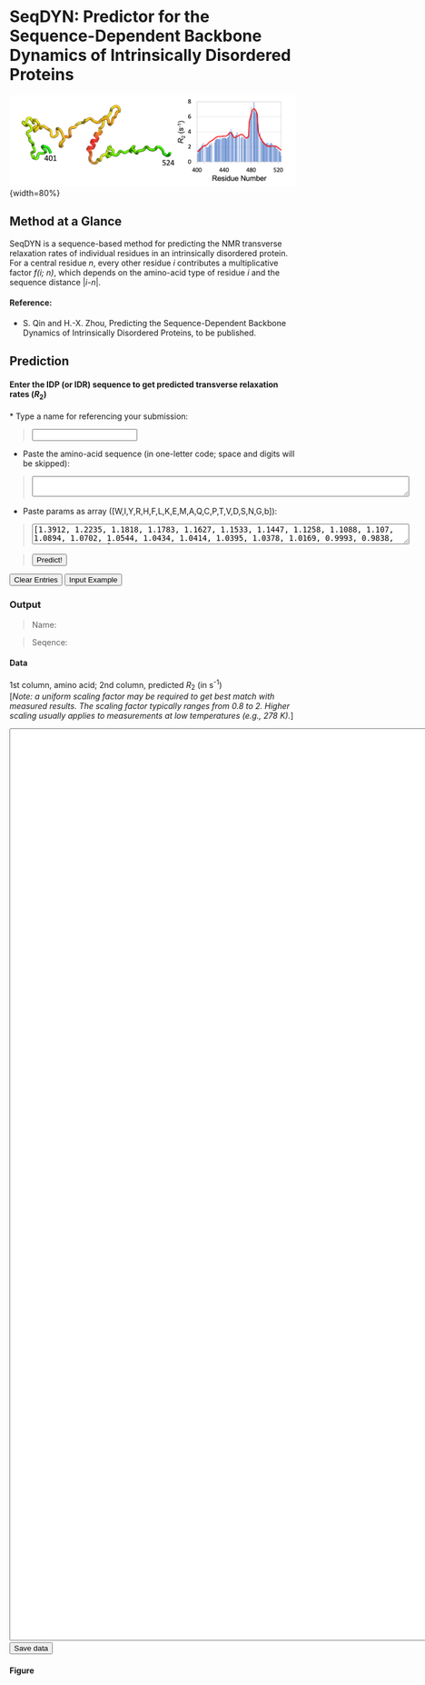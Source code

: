 <head>
  <meta charset="UTF-8">
  <link rel="stylesheet" href="css/styles.css">
</head>
<body>

# SeqDYN: Predictor for the Sequence-Dependent Backbone Dynamics of Intrinsically Disordered Proteins

![](images/SeqDyn.png){width=80%}

## Method at a Glance

SeqDYN is a sequence-based method for predicting the NMR transverse relaxation rates of individual residues in an intrinsically disordered protein. For a central residue *n*, every other residue *i* contributes a multiplicative factor *f(i; n)*, which depends on the amino-acid type of residue *i* and the sequence distance |*i-n*|.

#### Reference:
* S. Qin and H.-X. Zhou, Predicting the Sequence-Dependent Backbone Dynamics of Intrinsically Disordered Proteins, to be published.

## Prediction

#### Enter the IDP (or IDR) sequence to get predicted transverse relaxation rates (*R*<sub>2</sub>)

<form name="seqdyn">
* Type a name for referencing your submission:

> <input name="submitter" size="20" type="text">

* Paste the amino-acid sequence (in one-letter code; space and digits will be skipped):

> <textarea cols="80" name="userInput"></textarea>

* Paste params as array ([W,I,Y,R,H,F,L,K,E,M,A,Q,C,P,T,V,D,S,N,G,b]):

> <textarea cols="80" name="userParams">[1.3912, 1.2235, 1.1818, 1.1783, 1.1627, 1.1533, 1.1447, 1.1258, 1.1088, 1.107, 1.0894, 1.0702, 1.0544, 1.0434, 1.0414, 1.0395, 1.0378, 1.0169, 0.9993, 0.9838, 0.03164279998805]</textarea> 

> <input onclick="predict()" type="button" value="Predict!">
<input type="reset" value="Clear Entries">
<input onclick="FillForm('seqdyn')" type="button" value="Input Example">

</form>

### Output

> Name: <code class="eq_disp" id="protein_name"> </code>

> Seqence: <code class="eq_disp" id="protein_seq"> </code>

#### Data
1st column, amino acid; 2nd column, predicted *R*<sub>2</sub> (in s<sup>-1</sup>) <br>
[*Note: a uniform scaling factor may be required to get best match with measured results. The scaling factor typically ranges from 0.8 to 2. Higher scaling usually applies to measurements at low temperatures (e.g., 278 K).*]

<textarea id="textArea" style="position: relative; height:40vh; width:80vw"></textarea>

<br>
<button id="save" type="button" value="save"> Save data </button>

#### Figure

<div class="chart-container" style="position: relative; height:40vh; width:80vw">
<canvas id="myChart"></canvas>
</div>

<script src="js/formfill.js"></script>
<script src="js/SeqDyn.js"></script>
<script src="js/chart.min.js"></script>
<script src="js/chart.js"></script>
<script src="js/utils.js"></script>
</body> 
